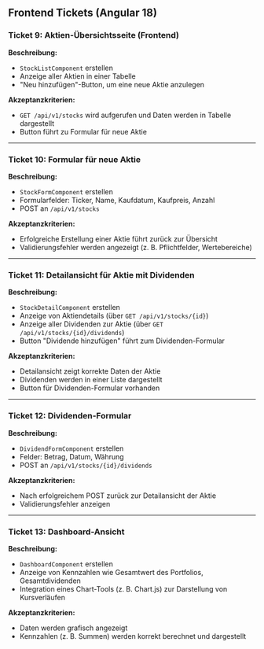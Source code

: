 ## Frontend Tickets (Angular 18)

### Ticket 9: Aktien-Übersichtsseite (Frontend)

**Beschreibung:**

- `StockListComponent` erstellen
- Anzeige aller Aktien in einer Tabelle
- "Neu hinzufügen"-Button, um eine neue Aktie anzulegen

**Akzeptanzkriterien:**

- `GET /api/v1/stocks` wird aufgerufen und Daten werden in Tabelle dargestellt
- Button führt zu Formular für neue Aktie

---

### Ticket 10: Formular für neue Aktie

**Beschreibung:**

- `StockFormComponent` erstellen
- Formularfelder: Ticker, Name, Kaufdatum, Kaufpreis, Anzahl
- POST an `/api/v1/stocks`

**Akzeptanzkriterien:**

- Erfolgreiche Erstellung einer Aktie führt zurück zur Übersicht
- Validierungsfehler werden angezeigt (z. B. Pflichtfelder, Wertebereiche)

---

### Ticket 11: Detailansicht für Aktie mit Dividenden

**Beschreibung:**

- `StockDetailComponent` erstellen
- Anzeige von Aktiendetails (über `GET /api/v1/stocks/{id}`)
- Anzeige aller Dividenden zur Aktie (über `GET /api/v1/stocks/{id}/dividends`)
- Button "Dividende hinzufügen" führt zum Dividenden-Formular

**Akzeptanzkriterien:**

- Detailansicht zeigt korrekte Daten der Aktie
- Dividenden werden in einer Liste dargestellt
- Button für Dividenden-Formular vorhanden

---

### Ticket 12: Dividenden-Formular

**Beschreibung:**

- `DividendFormComponent` erstellen
- Felder: Betrag, Datum, Währung
- POST an `/api/v1/stocks/{id}/dividends`

**Akzeptanzkriterien:**

- Nach erfolgreichem POST zurück zur Detailansicht der Aktie
- Validierungsfehler anzeigen

---

### Ticket 13: Dashboard-Ansicht

**Beschreibung:**

- `DashboardComponent` erstellen
- Anzeige von Kennzahlen wie Gesamtwert des Portfolios, Gesamtdividenden
- Integration eines Chart-Tools (z. B. Chart.js) zur Darstellung von Kursverläufen

**Akzeptanzkriterien:**

- Daten werden grafisch angezeigt
- Kennzahlen (z. B. Summen) werden korrekt berechnet und dargestellt
